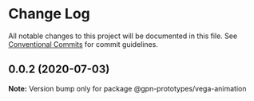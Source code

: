 # Change Log

All notable changes to this project will be documented in this file.
See [Conventional Commits](https://conventionalcommits.org) for commit guidelines.

## 0.0.2 (2020-07-03)

**Note:** Version bump only for package @gpn-prototypes/vega-animation
